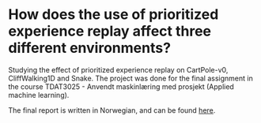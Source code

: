 # How does the use of prioritized experience replay affect three different environments?
Studying the effect of prioritized experience replay on CartPole-v0, CliffWalking1D and Snake. 
The project was done for the final assignment in the course TDAT3025 - Anvendt maskinlæring med prosjekt (Applied machine learning). 

The final report is written in Norwegian, and can be found [here](https://github.com/willdalh/rl-with-per/blob/main/prosjektrapport.pdf?raw=true).
